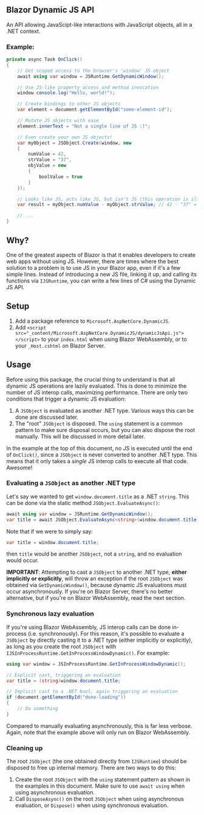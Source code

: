 ## Blazor Dynamic JS API
An API allowing JavaScipt-like interactions with JavaScript objects, all in a .NET context.

### Example:
```csharp
private async Task OnClick()
{
    // Get scoped access to the browser's 'window' JS object
    await using var window = JSRuntime.GetDynamicWindow();

    // Use JS-like property access and method invocation
    window.console.log("Hello, world!");

    // Create bindings to other JS objects
    var element = document.getElementById("some-element-id");

    // Mutate JS objects with ease
    element.innerText = "Not a single line of JS :)";

    // Even create your own JS objects!
    var myObject = JSObject.Create(window, new
    {
        numValue = 42,
        strValue = "37",
        objValue = new
        {
            boolValue = true
        }
    });

    // Looks like JS, acts like JS, but isn't JS (this operation is illegal in normal C#!)
    var result = myObject.numValue - myObject.strValue; // 42 - "37" = 5

    // ...
}
```

## Why?
One of the greatest aspects of Blazor is that it enables developers to create web apps without using JS. However, there are times where the best solution to a problem is to use JS in your Blazor app, even if it's a few simple lines. Instead of introducing a new JS file, linking it up, and calling its functions via `IJSRuntime`, you can write a few lines of C# using the Dynamic JS API.

## Setup
1. Add a package reference to `Microsoft.AspNetCore.DynamicJS`.
2. Add `<script src="_content/Microsoft.AspNetCore.DynamicJS/dynamicJsApi.js"></script>` to your `index.html` when using Blazor WebAssembly, or to your `_Host.cshtml` on Blazor Server.

## Usage
Before using this package, the crucial thing to understand is that all dynamic JS operations are lazily evaluated. This is done to minimize the number of JS interop calls, maximizing performance. There are only two conditions that trigger a dynamic JS evaluation:
1. A `JSObject` is evaluated as another .NET type. Various ways this can be done are discussed later.
2. The "root" `JSObject` is disposed. The `using` statement is a common pattern to make sure disposal occurs, but you can also dispose the root manually. This will be discussed in more detail later.

In the example at the top of this document, no JS is executed until the end of `OnClick()`, since a `JSObject` is never converted to another .NET type. This means that it only takes a *single* JS interop calls to execute all that code. Awesome!

### Evaluating a `JSObject` as another .NET type
Let's say we wanted to get `window.document.title` as a .NET `string`. This can be done via the static method `JSObject.EvaluateAsync()`:

```csharp
await using var window = JSRuntime.GetDynamicWindow();
var title = await JSObject.EvaluateAsync<string>(window.document.title);
```

Note that if we were to simply say:
```csharp
var title = window.document.title;
```
then `title` would be another `JSObject`, not a `string`, and no evaluation would occur.

**IMPORTANT**: Attempting to cast a `JSObject` to another .NET type, **either implicitly or explicitly**, will throw an exception if the root `JSObject` was obtained via `GetDynamicWindow()`, because dynamic JS evaluations must occur asynchronously. If you're on Blazor Server, there's no better alternative, but if you're on Blazor WebAssembly, read the next section.

### Synchronous lazy evaluation
If you're using Blazor WebAssembly, JS interop calls can be done in-process (i.e. synchronously). For this reason, it's possible to evaluate a `JSObject` by directly casting it to a .NET type (either implicitly or explicitly), as long as you create the root `JSObject` with `IJSInProcessRuntime.GetInProcessWindowDynamic()`. For example:
```csharp
using var window = JSInProcessRuntime.GetInProcessWindowDynamic();

// Explicit cast, triggering an evaluation
var title = (string)window.document.title;

// Implicit cast to a .NET bool, again triggering an evaluation
if (document.getElementById("done-loading"))
{
    // Do something
}
```

Compared to manually evaluating asynchronously, this is far less verbose. Again, note that the example above will only run on Blazor WebAssembly.

### Cleaning up
The root `JSObject` (the one obtained directly from `IJSRuntime`) should be disposed to free up internal memory. There are two ways to do this:
1. Create the root `JSObject` with the `using` statement pattern as shown in the examples in this document. Make sure to use `await using` when using asynchronous evaluation.
2. Call `DisposeAsync()` on the root `JSObject` when using asynchronous evaluation, or `Dispose()` when using synchronous evaluation.
